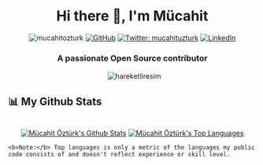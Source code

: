 <h1 align="center">Hi there 👋, I'm Mücahit</h1>

<p align="center"> 
    <img src="https://komarev.com/ghpvc/?username=mucahitozturk&label=Profile%20views&color=0e75b6&style=flat" alt="mucahitozturk"/>
    <a href="https://github.com/mucahitozturk"><img src="https://img.shields.io/github/followers/cosasdepuma.svg?label=GitHub&style=social" alt="GitHub"></a>
    <a href="https://twitter.com/mucahituzturk" target="_blank"><img alt="Twitter: mucahituzturk" src="https://img.shields.io/twitter/follow/mucahituzturk.svg?style=social"/></a>
    <a href="https://www.linkedin.com/in/mucahitozturk"><img src="https://img.shields.io/badge/LinkedIn--_.svg?style=social&logo=linkedin" alt="LinkedIn"></a>
</p>

<h3 align="center">A passionate Open Source contributor</h3>


<p align="center">&nbsp;
    <img align="center" src="https://github.com/saadeghi/saadeghi/blob/master/dino.gif" alt="hareketliresim" />
</p>
        
        
        
       
## 📊 My Github Stats
       
       
<p align="center">&nbsp;

  <br/>
    <a href="https://github.com/mucahitozturk/github-readme-stats"><img alt="Mücahit Öztürk's Github Stats" src="https://github-readme-stats.vercel.app/api?username=mucahitozturk&show_icons=true&count_private=true&theme=react&hide_border=true&bg_color=0D1117" /></a>
    <a href="https://github.com/mucahitozturk/github-readme-stats"><img alt="Mücahit Öztürk's Top Languages" src="https://github-readme-stats.vercel.app/api/top-langs/?username=mucahitozturk&langs_count=8&count_private=true&layout=compact&theme=react&hide_border=true&bg_color=0D1117" /></a>
  
    <b>Note:</b> Top languages is only a metric of the languages my public code consists of and doesn't reflect experience or skill level.
</p>



<!--
**mucahitozturk/mucahitozturk** is a ✨ _special_ ✨ repository because its `README.md` (this file) appears on your GitHub profile.

Here are some ideas to get you started:

- 🔭 I’m currently working on ...
- 🌱 I’m currently learning ...
- 👯 I’m looking to collaborate on ...
- 🤔 I’m looking for help with ...
- 💬 Ask me about ...
- 📫 How to reach me: ...
- 😄 Pronouns: ...
- ⚡ Fun fact: ...
-->
